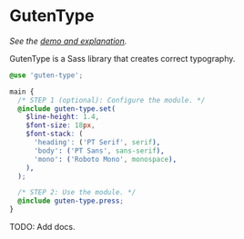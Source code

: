 # GutenType

*See the [demo and explanation](https://awjin.me/guten-type).*

GutenType is a Sass library that creates correct typography.

```scss
@use 'guten-type';

main {
  /* STEP 1 (optional): Configure the module. */
  @include guten-type.set(
    $line-height: 1.4,
    $font-size: 18px,
    $font-stack: (
      'heading': ('PT Serif', serif),
      'body': ('PT Sans', sans-serif),
      'mono': ('Roboto Mono', monospace),
    ),
  );

  /* STEP 2: Use the module. */
  @include guten-type.press;
}
```

TODO: Add docs.
